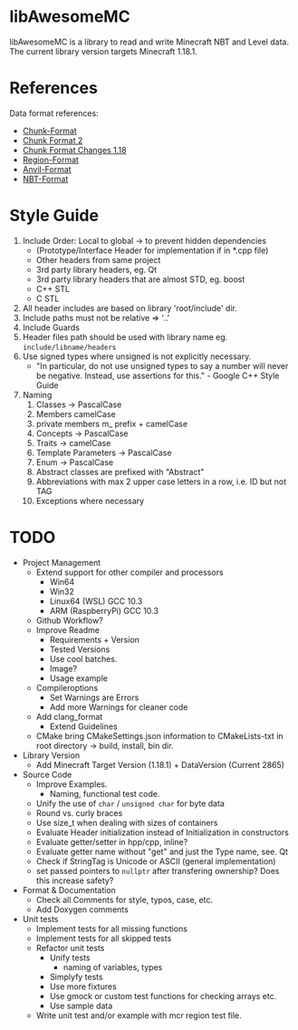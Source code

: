 # libAwesomeMC

libAwesomeMC is a library to read and write Minecraft NBT and Level data.
The current library version targets Minecraft 1.18.1.

# References

Data format references:
* [Chunk-Format](https://minecraft.fandom.com/wiki/Chunk_format)
* [Chunk Format 2](https://wiki.vg/Chunk_Format)
* [Chunk Format Changes 1.18](https://minecraft.fandom.com/wiki/Java_Edition_1.18#General_2)
* [Region-Format](https://minecraft.fandom.com/wiki/Region_file_format)
* [Anvil-Format](https://minecraft.fandom.com/wiki/Anvil_file_format)
* [NBT-Format](https://minecraft.fandom.com/wiki/NBT_format)

# Style Guide

1. Include Order: Local to global -> to prevent hidden dependencies
    * (Prototype/Interface Header for implementation if in *.cpp file)
    * Other headers from same project
    * 3rd party library headers, eg. Qt
    * 3rd party library headers that are almost STD, eg. boost
    * C++ STL
    * C STL 
2. All header includes are based on library 'root/include' dir.
3. Include paths must not be relative => '..'
4. Include Guards 
5. Header files path should be used with library name eg. `include/libname/headers`
6. Use signed types where unsigned is not explicitly necessary.
    * "In particular, do not use unsigned types to say a number will never be negative. Instead, use assertions for this." - Google C++ Style Guide
7. Naming
    1. Classes -> PascalCase 
    2. Members camelCase
    3. private members m_ prefix + camelCase
    4. Concepts -> PascalCase
    5. Traits -> camelCase
    6. Template Parameters -> PascalCase
    7. Enum -> PascalCase
    8. Abstract classes are prefixed with "Abstract"
    9. Abbreviations with max 2 upper case letters in a row, i.e. ID but not TAG
    10. Exceptions where necessary

# TODO

- Project Management
  - Extend support for other compiler and processors
    - Win64
    - Win32
    - Linux64 (WSL) GCC 10.3
    - ARM (RaspberryPi) GCC 10.3
  - Github Workflow?
  - Improve Readme
    - Requirements + Version
    - Tested Versions
    - Use cool batches.
    - Image?
    - Usage example
  - Compileroptions
    - Set Warnings are Errors
    - Add more Warnings for cleaner code
  - Add clang_format
    - Extend Guidelines
  - CMake bring CMakeSettings.json information to CMakeLists-txt in root directory -> build, install, bin dir.
- Library Version
  - Add Minecraft Target Version (1.18.1) + DataVersion (Current 2865)
- Source Code
  - Improve Examples.
    - Naming, functional test code.
  - Unify the use of `char` / `unsigned char` for byte data
  - Round vs. curly braces
  - Use size_t when dealing with sizes of containers
  - Evaluate Header initialization instead of Initialization in constructors
  - Evaluate getter/setter in hpp/cpp, inline?
  - Evaluate getter name without "get" and just the Type name, see. Qt
  - Check if StringTag is Unicode or ASCII (general implementation)
  - set passed pointers to `nullptr` after transfering ownership? Does this increase safety?
- Format & Documentation
  - Check all Comments for style, typos, case, etc.
  - Add Doxygen comments
- Unit tests
  - Implement tests for all missing functions
  - Implement tests for all skipped tests
  - Refactor unit tests
    - Unify tests
      - naming of variables, types
    - Simplyfy tests
    - Use more fixtures
    - Use gmock or custom test functions for checking arrays etc.
    - Use sample data
  - Write unit test and/or example with mcr region test file.
